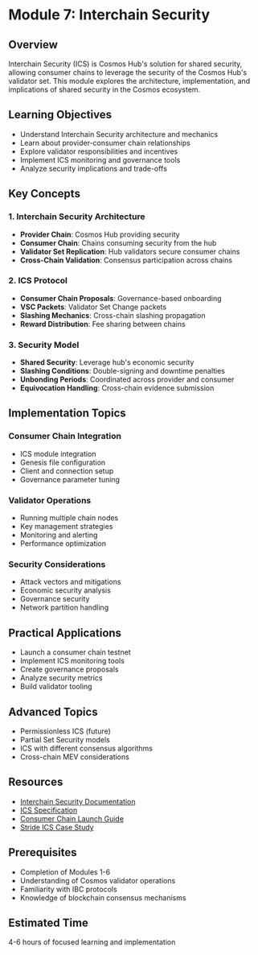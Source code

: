 # Module 7: Interchain Security

## Overview
Interchain Security (ICS) is Cosmos Hub's solution for shared security, allowing consumer chains to leverage the security of the Cosmos Hub's validator set. This module explores the architecture, implementation, and implications of shared security in the Cosmos ecosystem.

## Learning Objectives
- Understand Interchain Security architecture and mechanics
- Learn about provider-consumer chain relationships
- Explore validator responsibilities and incentives
- Implement ICS monitoring and governance tools
- Analyze security implications and trade-offs

## Key Concepts

### 1. Interchain Security Architecture
- **Provider Chain**: Cosmos Hub providing security
- **Consumer Chain**: Chains consuming security from the hub
- **Validator Set Replication**: Hub validators secure consumer chains
- **Cross-Chain Validation**: Consensus participation across chains

### 2. ICS Protocol
- **Consumer Chain Proposals**: Governance-based onboarding
- **VSC Packets**: Validator Set Change packets
- **Slashing Mechanics**: Cross-chain slashing propagation
- **Reward Distribution**: Fee sharing between chains

### 3. Security Model
- **Shared Security**: Leverage hub's economic security
- **Slashing Conditions**: Double-signing and downtime penalties
- **Unbonding Periods**: Coordinated across provider and consumer
- **Equivocation Handling**: Cross-chain evidence submission

## Implementation Topics

### Consumer Chain Integration
- ICS module integration
- Genesis file configuration
- Client and connection setup
- Governance parameter tuning

### Validator Operations
- Running multiple chain nodes
- Key management strategies
- Monitoring and alerting
- Performance optimization

### Security Considerations
- Attack vectors and mitigations
- Economic security analysis
- Governance security
- Network partition handling

## Practical Applications
- Launch a consumer chain testnet
- Implement ICS monitoring tools
- Create governance proposals
- Analyze security metrics
- Build validator tooling

## Advanced Topics
- Permissionless ICS (future)
- Partial Set Security models
- ICS with different consensus algorithms
- Cross-chain MEV considerations

## Resources
- [Interchain Security Documentation](https://cosmos.github.io/interchain-security/)
- [ICS Specification](https://github.com/cosmos/ibc/tree/master/spec/app/ics-028-cross-chain-validation)
- [Consumer Chain Launch Guide](https://hub.cosmos.network/main/validators/validator-setup.html)
- [Stride ICS Case Study](https://stride.zone/)

## Prerequisites
- Completion of Modules 1-6
- Understanding of Cosmos validator operations
- Familiarity with IBC protocols
- Knowledge of blockchain consensus mechanisms

## Estimated Time
4-6 hours of focused learning and implementation
